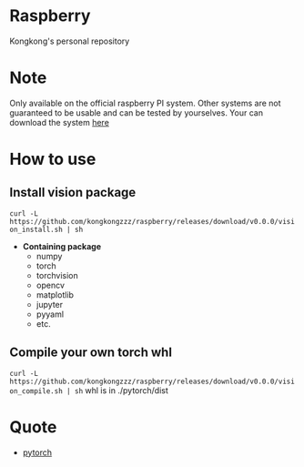 # Raspberry
Kongkong's personal repository

# Note
Only available on the official raspberry PI system. Other systems are not guaranteed to be usable and can be tested by yourselves.
Your can download the system [here](https://www.raspberrypi.org/downloads/raspberry-pi-os/)

# How to use
## Install vision package
`curl -L https://github.com/kongkongzzz/raspberry/releases/download/v0.0.0/vision_install.sh | sh`
* **Containing package**
  * numpy
  * torch
  * torchvision
  * opencv
  * matplotlib
  * jupyter
  * pyyaml
  * etc.

## Compile your own torch whl
`curl -L https://github.com/kongkongzzz/raspberry/releases/download/v0.0.0/vision_compile.sh | sh`
whl is in ./pytorch/dist

# Quote
* [pytorch](https://github.com/pytorch/pytorch)
